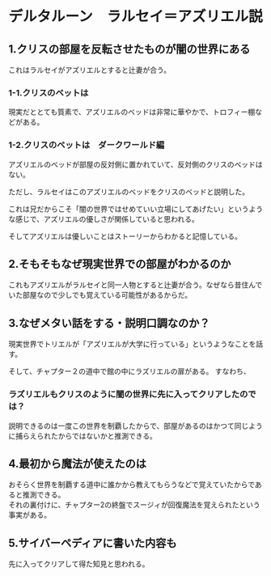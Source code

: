 # デルタルーン　ラルセイ＝アズリエル説
## 1.クリスの部屋を反転させたものが闇の世界にある
これはラルセイがアズリエルとすると辻妻が合う。
### 1-1.クリスのベットは
現実だととても質素で、アズリエルのベッドは非常に華やかで、トロフィー棚などがある。
### 1-2.クリスのベットは　ダークワールド編
アズリエルのベッドが部屋の反対側に置かれていて、反対側のクリスのベッドはない。

ただし、ラルセイはこのアズリエルのベッドをクリスのベッドと説明した。

これは兄だからこそ「闇の世界ではせめていい立場にしてあげたい」というような感じで、アズリエルの優しさが関係していると思われる。

そしてアズリエルは優しいことはストーリーからわかると記憶している。
## 2.そもそもなぜ現実世界での部屋がわかるのか
これもアズリエルがラルセイと同一人物とすると辻妻が合う。なぜなら昔住んでいた部屋なので少しでも覚えている可能性があるからだ。
## 3.なぜメタい話をする・説明口調なのか？
現実世界でトリエルが「アズリエルが大学に行っている」というようなことを話す。

そして、チャプター２の道中で館の中にラズリエルの扉がある。
すなわち、
### ラズリエルもクリスのように闇の世界に先に入ってクリアしたのでは？
説明できるのは一度この世界を制覇したからで、部屋があるのはかつて同じように捕らえられたからではないかと推測できる。
## 4.最初から魔法が使えたのは
おそらく世界を制覇する道中に誰かから教えてもらうなどで覚えていたからであると推測できる。  
それの裏付けに、チャプター2の終盤でスージィが回復魔法を覚えられたという事実がある。
## 5.サイバーペディアに書いた内容も
先に入ってクリアして得た知見と思われる。